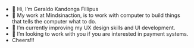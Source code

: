 - 👋 Hi, I’m Geraldo Kandonga Fillipus
- 👀 My work at Mindsinaction, is to work with computer to build things that tells the computer what to do.
- 🌱 I’m currently improving my UX design skills and UI development.
- 💞️ I’m looking to work with you if you are interested in payment systems.
- Cheers!!!

<!---
geraldomindsinaction/geraldomindsinaction is a ✨ special ✨ repository because its `README.md` (this file) appears on your GitHub profile.
You can click the Preview link to take a look at your changes.
--->
